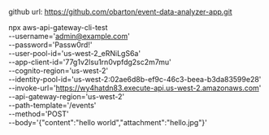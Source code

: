 github url: https://github.com/obarton/event-data-analyzer-app.git

npx aws-api-gateway-cli-test \
--username='admin@example.com' \
--password='Passw0rd!' \
--user-pool-id='us-west-2_eRNiLgS6a' \
--app-client-id='77g1v2lsu1rn0vpfdg2sc2m7mu' \
--cognito-region='us-west-2' \
--identity-pool-id='us-west-2:02ae6d8b-ef9c-46c3-beea-b3da83599e28' \
--invoke-url='https://wy4hatdn83.execute-api.us-west-2.amazonaws.com' \
--api-gateway-region='us-west-2' \
--path-template='/events' \
--method='POST' \
--body='{"content":"hello world","attachment":"hello.jpg"}'
